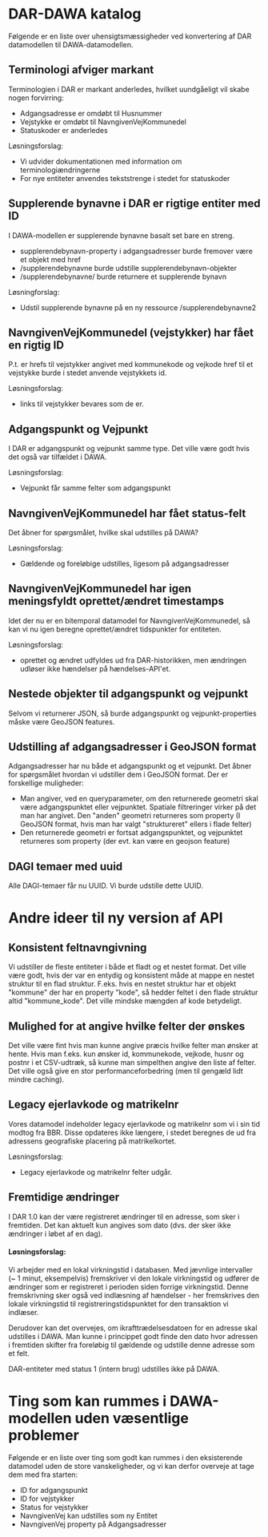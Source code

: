 # DAR-DAWA katalog
Følgende er en liste over uhensigtsmæssigheder ved konvertering 
af DAR datamodellen til DAWA-datamodellen.

## Terminologi afviger markant
Terminologien i DAR er markant anderledes, hvilket uundgåeligt vil
skabe nogen forvirring:
 * Adgangsadresse er omdøbt til Husnummer
 * Vejstykke er omdøbt til NavngivenVejKommunedel
 * Statuskoder er anderledes
 
Løsningsforslag:
 * Vi udvider dokumentationen med information om terminologiændringerne
 * For nye entiteter anvendes tekststrenge i stedet for statuskoder
 
## Supplerende bynavne i DAR er rigtige entiter med ID
I DAWA-modellen er supplerende bynavne basalt set bare en streng.
 
 * supplerendebynavn-property i adgangsadresser burde fremover være et objekt med href
 * /supplerendebynavne burde udstille supplerendebynavn-objekter
 * /supplerendebynavne/<id> burde returnere et supplerende bynavn

Løsningforslag:
 * Udstil supplerende bynavne på en ny ressource /supplerendebynavne2
 

## NavngivenVejKommunedel (vejstykker) har fået en rigtig ID

P.t. er hrefs til vejstykker angivet med kommunekode og vejkode
href til et vejstykke burde i stedet anvende vejstykkets id.

Løsningsforslag:
* links til vejstykker bevares som de er.

## Adgangspunkt og Vejpunkt
I DAR er adgangspunkt og vejpunkt samme type. Det ville være
godt hvis det også var tilfældet i DAWA.

Løsningsforslag:
 * Vejpunkt får samme felter som adgangspunkt

## NavngivenVejKommunedel har fået status-felt
Det åbner for spørgsmålet, hvilke skal udstilles på DAWA?

Løsningsforslag:
 * Gældende og foreløbige udstilles, ligesom på adgangsadresser

## NavngivenVejKommunedel har igen meningsfyldt oprettet/ændret timestamps
Idet der nu er en bitemporal datamodel for NavngivenVejKommunedel,
så kan vi nu igen beregne oprettet/ændret tidspunkter for entiteten. 

Løsningsforslag:
 * oprettet og ændret udfyldes ud fra DAR-historikken, men ændringen udløser ikke
 hændelser på hændelses-API'et.

## Nestede objekter til adgangspunkt og vejpunkt
Selvom vi returnerer JSON, så burde adgangspunkt og vejpunkt-properties
måske være GeoJSON features.

## Udstilling af adgangsadresser i GeoJSON format
Adgangsadresser har nu både et adgangspunkt og et vejpunkt. Det åbner for
spørgsmålet hvordan vi udstiller dem i GeoJSON format. Der er forskellige muligheder:

 * Man angiver, ved en queryparameter, om den returnerede geometri
 skal være adgangspunktet eller vejpunktet. Spatiale filtreringer virker på det man har angivet. Den "anden" geometri 
 returneres som property (I GeoJSON format, hvis man har valgt "struktureret" ellers i flade felter)
 * Den returnerede geometri er fortsat adgangspunktet, og vejpunktet returneres som property 
 (der evt. kan være en geojson feature)
 
## DAGI temaer med uuid
Alle DAGI-temaer får nu UUID. Vi burde udstille dette UUID.
 
# Andre ideer til ny version af API

## Konsistent feltnavngivning
Vi udstiller de fleste entiteter i både et fladt og et nestet format.
Det ville være godt, hvis der var en entydig og konsistent måde at mappe en nestet struktur til en flad struktur.
F.eks. hvis en nestet struktur har et objekt "kommune" der har en property "kode", så hedder feltet i den
flade struktur altid "kommune_kode". Det ville mindske mængden af kode betydeligt.

## Mulighed for at angive hvilke felter der ønskes
Det ville være fint hvis man kunne angive præcis hvilke felter man ønsker at hente. Hvis man f.eks.
kun ønsker id, kommunekode, vejkode, husnr og postnr i et CSV-udtræk, så kunne man simpelthen
angive den liste af felter. Det ville også give en stor performanceforbedring (men til gengæld lidt mindre caching).

## Legacy ejerlavkode og matrikelnr
Vores datamodel indeholder legacy ejerlavkode og matrikelnr som vi i sin tid modtog fra BBR.
Disse opdateres ikke længere, i stedet beregnes de ud fra adressens geografiske placering på matrikelkortet.

Løsningsforslag:

 * Legacy ejerlavkode og matrikelnr felter udgår.

## Fremtidige ændringer
I DAR 1.0 kan der være registreret ændringer til en adresse, som sker i fremtiden. Det kan aktuelt kun
angives som dato (dvs. der sker ikke ændringer i løbet af en dag).

#### Løsningsforslag:
 Vi arbejder med en lokal virkningstid i databasen. Med jævnlige intervaller (~ 1 minut, eksempelvis)
 fremskriver vi den lokale virkningstid og udfører de ændringer som er registreret i perioden siden 
 forrige virkningstid. Denne fremskrivning sker også ved indlæsning af hændelser - her fremskrives 
 den lokale virkningstid til registreringstidspunktet for den transaktion vi indlæser.
 
 Derudover kan det overvejes, om ikrafttrædelsesdatoen for en adresse skal udstilles i DAWA. Man
 kunne i princippet godt finde den dato hvor adressen i fremtiden skifter fra foreløbig til gældende
 og udstille denne adresse som et felt.
 
 DAR-entiteter med status 1 (intern brug) udstilles ikke på DAWA. 
 

# Ting som kan rummes i DAWA-modellen uden væsentlige problemer
Følgende er en liste over ting som godt kan rummes i den eksisterende datamodel
uden de store vanskeligheder, og vi kan derfor overveje at tage dem med fra starten:

 * ID for adgangspunkt
 * ID for vejstykker
 * Status for vejstykker
 * NavngivenVej kan udstilles som ny Entitet
 * NavngivenVej property på Adgangsadresser

